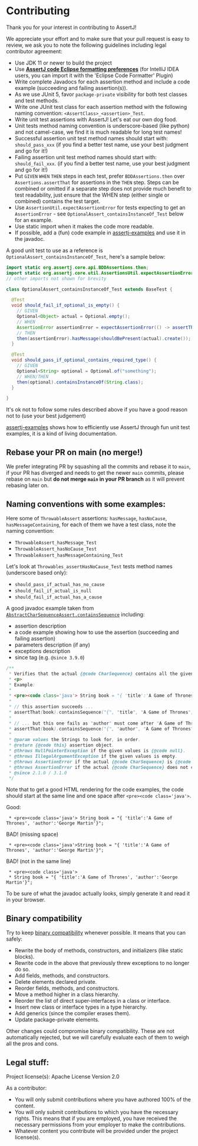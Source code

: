 Contributing
============

Thank you for your interest in contributing to AssertJ!

We appreciate your effort and to make sure that your pull request is easy to review, we ask you to note the following guidelines including legal contributor agreement:

* Use JDK 11 or newer to build the project
* Use **[AssertJ code Eclipse formatting preferences](src/ide-support/assertj-eclipse-formatter.xml)** (for IntelliJ IDEA users, you can import it with the 'Eclipse Code Formatter' Plugin)
* Write complete Javadocs for each assertion method and include a code example (succeeding and failing assertion(s)).
* As we use JUnit 5, favor `package-private` visibility for both test classes and test methods.
* Write one JUnit test class for each assertion method with the following naming convention: `<AssertClass>_<assertion>_Test`.
* Write unit test assertions with AssertJ! Let's eat our own dog food.
* Unit tests method naming convention is underscore-based (like python) and not camel-case, we find it is much readable for long test names!
* Successful assertion unit test method names should start with: `should_pass_xxx` (if you find a better test name, use your best judgment and go for it!)
* Failing assertion unit test method names should start with: `should_fail_xxx`. (if you find a better test name, use your best judgment and go for it!)
* Put `GIVEN` `WHEN` `THEN` steps in each test, prefer `BDDAssertions.then` over `Assertions.assertThat` for assertions in the `THEN` step. Steps can be combined or omitted if a separate step does not provide much benefit to test readability, just ensure that the WHEN step (either single or combined) contains the test target.
* Use `AssertionUtil.expectAssertionError` for tests expecting to get an `AssertionError` - see `OptionalAssert_containsInstanceOf_Test` below for an example.
* Use static import when it makes the code more readable.
* If possible, add a (fun) code example in [assertj-examples](https://github.com/assertj/assertj-examples) and use it in the javadoc.

A good unit test to use as a reference is `OptionalAssert_containsInstanceOf_Test`, here's a sample below:

```java
import static org.assertj.core.api.BDDAssertions.then;
import static org.assertj.core.util.AssertionsUtil.expectAssertionError;
// other imports not shown for brevity

class OptionalAssert_containsInstanceOf_Test extends BaseTest {

  @Test
  void should_fail_if_optional_is_empty() {
    // GIVEN
    Optional<Object> actual = Optional.empty();
    // WHEN
    AssertionError assertionError = expectAssertionError(() -> assertThat(actual).containsInstanceOf(Object.class));
    // THEN
    then(assertionError).hasMessage(shouldBePresent(actual).create());
  }

  @Test
  void should_pass_if_optional_contains_required_type() {
    // GIVEN
    Optional<String> optional = Optional.of("something");
    // WHEN/THEN
    then(optional).containsInstanceOf(String.class);
  }

}
```

It's ok not to follow some rules described above if you have a good reason not to (use your best judgement)

[assertj-examples](https://github.com/assertj/assertj-examples) shows how to efficiently use AssertJ through fun unit test examples, it is a kind of living documentation.

## Rebase your PR on main (no merge!)

We prefer integrating PR by squashing all the commits and rebase it to `main`, if your PR has diverged and needs to get the newer `main` commits, please rebase on `main` but **do not merge `main` in your PR branch** as it will prevent rebasing later on.

## Naming conventions with some examples:

Here some of `ThrowableAssert` assertions: `hasMessage`, `hasNoCause`, `hasMessageContaining`, for each of them we have a test class, note the naming convention:
* `ThrowableAssert_hasMessage_Test`
* `ThrowableAssert_hasNoCause_Test`
* `ThrowableAssert_hasMessageContaining_Test`

Let's look at `Throwables_assertHasNoCause_Test` tests method names (underscore based only):
* `should_pass_if_actual_has_no_cause`
* `should_fail_if_actual_is_null`
* `should_fail_if_actual_has_a_cause`

A good javadoc example taken from [`AbstractCharSequenceAssert.containsSequence`](src/main/java/org/assertj/core/api/AbstractCharSequenceAssert.java) including:
* assertion description
* a code example showing how to use the assertion (succeeding and failing assertion)
* parameters description (if any)
* exceptions description
* since tag (e.g. `@since 3.9.0`)

```java
/**
 * Verifies that the actual {@code CharSequence} contains all the given strings <b>in the given order</b>.
 * <p>
 * Example:
 *
 * <pre><code class='java'> String book = "{ 'title':'A Game of Thrones', 'author':'George Martin'}";
 *
 * // this assertion succeeds ...
 * assertThat(book).containsSequence("{", "title", "A Game of Thrones", "}");
 *
 * // ... but this one fails as "author" must come after "A Game of Thrones"
 * assertThat(book).containsSequence("{", "author", "A Game of Thrones", "}"); </code></pre>
 *
 * @param values the Strings to look for, in order.
 * @return {@code this} assertion object.
 * @throws NullPointerException if the given values is {@code null}.
 * @throws IllegalArgumentException if the given values is empty.
 * @throws AssertionError if the actual {@code CharSequence} is {@code null}.
 * @throws AssertionError if the actual {@code CharSequence} does not contain all the given strings <b>in the given order</b>.
 * @since 2.1.0 / 3.1.0
 */
```

Note that to get a good HTML rendering for the code examples, the code should start at the same line and one space after `<pre><code class='java'>`.

Good:
```text
 * <pre><code class='java'> String book = "{ 'title':'A Game of Thrones', 'author':'George Martin'}";
```

BAD! (missing space)
```text
 * <pre><code class='java'>String book = "{ 'title':'A Game of Thrones', 'author':'George Martin'}";
```

BAD! (not in the same line)
```text
 * <pre><code class='java'>
 * String book = "{ 'title':'A Game of Thrones', 'author':'George Martin'}";
```

To be sure of what the javadoc actually looks, simply generate it and read it in your browser.

## Binary compatibility

Try to keep [binary compatibility](https://docs.oracle.com/javase/specs/jls/se8/html/jls-13.html) whenever possible. It means that you can safely:
* Rewrite the body of methods, constructors, and initializers (like static blocks).
* Rewrite code in the above that previously threw exceptions to no longer do so.
* Add fields, methods, and constructors.
* Delete elements declared private.
* Reorder fields, methods, and constructors.
* Move a method higher in a class hierarchy.
* Reorder the list of direct super-interfaces in a class or interface.
* Insert new class or interface types in a type hierarchy.
* Add generics (since the compiler erases them).
* Update package-private elements.

Other changes could compromise binary compatibility.
These are not automatically rejected, but we will carefully evaluate each of them to weigh all the pros and cons.

## Legal stuff:

Project license(s): Apache License Version 2.0

As a contributor:
* You will only submit contributions where you have authored 100% of the content.
* You will only submit contributions to which you have the necessary rights. This means that if you are employed, you have received the necessary permissions from your employer to make the contributions.
* Whatever content you contribute will be provided under the project license(s).

